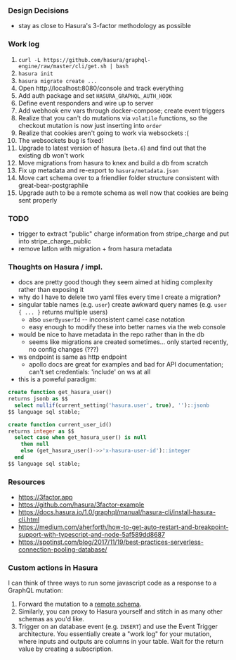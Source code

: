 ### Design Decisions
* stay as close to Hasura's 3-factor methodology as possible

### Work log
1. `curl -L https://github.com/hasura/graphql-engine/raw/master/cli/get.sh | bash`
2. `hasura init`
3. `hasura migrate create ...`
4. Open http://localhost:8080/console and track everything
5. Add auth package and set `HASURA_GRAPHQL_AUTH_HOOK`
6. Define event responders and wire up to server
7. Add webhook env vars through docker-compose; create event triggers
8. Realize that you can't do mutations via `volatile` functions, so
   the checkout mutation is now just inserting into `order`
9. Realize that cookies aren't going to work via websockets :(
10. The websockets bug is fixed!
11. Upgrade to latest version of hasura (`beta.6`) and find out that the existing db won't work
12. Move migrations from hasura to knex and build a db from scratch
13. Fix up metadata and re-export to `hasura/metadata.json`
14. Move cart schema over to a friendlier folder structure consistent with great-bear-postgraphile
15. Upgrade auth to be a remote schema as well now that cookies are being sent properly

### TODO
* trigger to extract "public" charge information from stripe_charge and put into stripe_charge_public
* remove latlon with migration + from hasura metadata

### Thoughts on Hasura / impl.
* docs are pretty good though they seem aimed at hiding complexity rather than exposing it
* why do I have to delete two yaml files every time I create a migration?
* singular table names (e.g. `user`) create awkward query names (e.g. `user { ... }` returns multiple users)
  * also `userByuserId` -- inconsistent camel case notation
  * easy enough to modify these into better names via the web console
* would be nice to have metadata in the repo rather than in the db
  * seems like migrations are created sometimes... only started recently, no config changes (???)
* ws endpoint is same as http endpoint
  * apollo docs are great for examples and bad for API documentation; can't set credentials: 'include' on ws at all
* this is a poweful paradigm:
```sql
create function get_hasura_user()
returns jsonb as $$
  select nullif(current_setting('hasura.user', true), '')::jsonb
$$ language sql stable;

create function current_user_id()
returns integer as $$
  select case when get_hasura_user() is null
    then null 
    else (get_hasura_user()->>'x-hasura-user-id')::integer
  end
$$ language sql stable;
```

### Resources
* https://3factor.app
* https://github.com/hasura/3factor-example
* https://docs.hasura.io/1.0/graphql/manual/hasura-cli/install-hasura-cli.html
* https://medium.com/aherforth/how-to-get-auto-restart-and-breakpoint-support-with-typescript-and-node-5af589dd8687
* https://spotinst.com/blog/2017/11/19/best-practices-serverless-connection-pooling-database/

### Custom actions in Hasura
I can think of three ways to run some javascript code as a response to a GraphQL mutation:

1. Forward the mutation to a [remote schema](https://docs.hasura.io/1.0/graphql/manual/remote-schemas/index.html).
2. Similarly, you can proxy to Hasura yourself and stitch in as many other schemas as you'd like.
3. Trigger on an database event (e.g. `INSERT`) and use the Event Trigger architecture.
   You essentially create a "work log" for your mutation, where inputs and outputs are columns in your table.
   Wait for the return value by creating a subscription.
